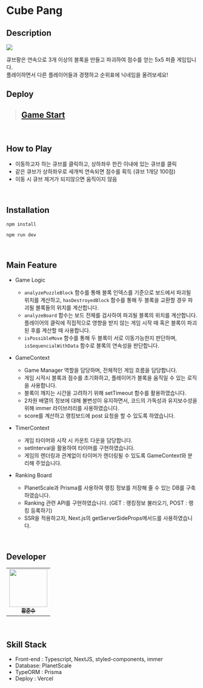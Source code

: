 # Cube Pang

## Description

<img src="https://img1.daumcdn.net/thumb/R1280x0/?scode=mtistory2&fname=https%3A%2F%2Fblog.kakaocdn.net%2Fdn%2FcXZd2H%2Fbtr7TlhSXQQ%2FmOvUqsFHDc5Rate3H04UOk%2Fimg.png">

큐브팡은 연속으로 3개 이상의 블록을 만들고 파괴하여 점수를 얻는 5x5 퍼즐 게임입니다.  
플레이하면서 다른 플레이어들과 경쟁하고 순위표에 닉네임을 올려보세요!

## Deploy

> ## **[Game Start](https://cube-pang.vercel.app/home)**

</br>

## How to Play

- 이동하고자 하는 큐브를 클릭하고, 상하좌우 한칸 이내에 있는 큐브를 클릭
- 같은 큐브가 상하좌우로 세개씩 연속되면 점수를 획득 (큐브 1개당 100점)
- 이동 시 큐브 제거가 되지않으면 움직이지 않음

</br>

## Installation

`npm install`

`npm run dev`

</br>

## Main Feature

- Game Logic

  - `analyzePuzzleBlock` 함수를 통해 블록 인덱스를 기준으로 보드에서 파괴될 위치를 계산하고, `hasDestroyedBlock` 함수를 통해 두 블록을 교환할 경우 파괴될 블록들의 위치를 계산합니다.
  - `analyzeBoard` 함수는 보드 전체를 검사하여 파괴될 블록의 위치를 계산합니다. 플레이어의 클릭에 직접적으로 영향을 받지 않는 게임 시작 때 혹은 블록이 파괴된 후를 계산할 때 사용합니다.
  - `isPossibleMove` 함수를 통해 두 블록이 서로 이동가능한지 판단하며, `isSequencialWithData` 함수로 블록의 연속성을 판단합니다.

- GameContext

  - Game Manager 역할을 담당하며, 전체적인 게임 흐름을 담당합니다.
  - 게임 시작시 블록과 점수를 초기화하고, 플레이어가 블록을 움직일 수 있는 로직을 사용합니다.
  - 블록이 깨지는 시간을 고려하기 위해 setTimeout 함수를 활용하였습니다.
  - 2차원 배열의 정보에 대해 불변성이 유지하면서, 코드의 가독성과 유지보수성을 위해 immer 라이브러리를 사용하였습니다.
  - score를 계산하고 랭킹보드에 post 요청을 할 수 있도록 하였습니다.

- TimerContext

  - 게임 타이머와 시작 시 카운트 다운을 담당합니다.
  - setInterval을 활용하여 타이머를 구현하였습니다.
  - 게임의 렌더링과 관계없이 타이머가 렌더링될 수 있도록 GameContext와 분리해 주었습니다.

- Ranking Board
  - PlanetScale과 Prisma를 사용하여 랭킹 정보를 저장해 줄 수 있는 DB를 구축하였습니다.
  - Ranking 관련 API를 구현하였습니다. (GET : 랭킹정보 불러오기, POST : 랭킹 등록하기)
  - SSR을 적용하고자, Next.js의 getServerSideProps메서드를 사용하였습니다.

</br>

## Developer

<table >
<tbody>
<tr>

<td  align="center"><a  href="https://github.com/Hwang-Junsu"><img  src="https://avatars.githubusercontent.com/u/80745897?v=4(https://avatars.githubusercontent.com/u/80745897?v=4)"  width="100px;"  alt=""/><br  /><sub><b>황준수</b></sub></a><br  /></td>

</tbody>
</table>

</br>

## Skill Stack

- Front-end : Typescript, NextJS, styled-components, immer
- Database: PlanetScale
- TypeORM : Prisma
- Deploy : Vercel
